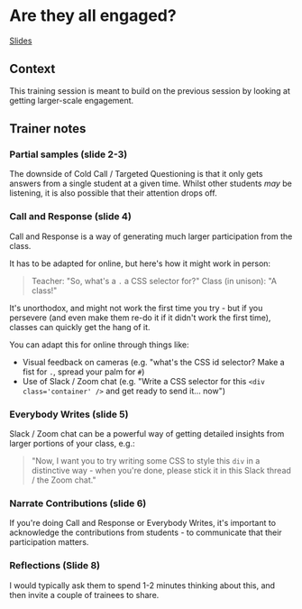 # Are they all engaged?

[Slides](https://docs.google.com/presentation/d/1SZTGVjvDeN-L2J7Z7T1WCwOY0CaDXIrDy51OpBCiwPk/edit?usp=sharing)

## Context

This training session is meant to build on the previous session by looking at getting larger-scale engagement.

## Trainer notes

### Partial samples \(slide 2-3\)

The downside of Cold Call / Targeted Questioning is that it only gets answers from a single student at a given time. Whilst other students _may_ be listening, it is also possible that their attention drops off.

### Call and Response \(slide 4\)

Call and Response is a way of generating much larger participation from the class.

It has to be adapted for online, but here's how it might work in person:

> Teacher: "So, what's a `.` a CSS selector for?" Class \(in unison\): "A class!"

It's unorthodox, and might not work the first time you try - but if you persevere \(and even make them re-do it if it didn't work the first time\), classes can quickly get the hang of it.

You can adapt this for online through things like:

* Visual feedback on cameras \(e.g. "what's the CSS id selector? Make a fist for `.`, spread your palm for `#`\)
* Use of Slack / Zoom chat \(e.g. "Write a CSS selector for this `<div class='container' />` and get ready to send it... now"\)

### Everybody Writes \(slide 5\)

Slack / Zoom chat can be a powerful way of getting detailed insights from larger portions of your class, e.g.:

> "Now, I want you to try writing some CSS to style this `div` in a distinctive way - when you're done, please stick it in this Slack thread / the Zoom chat."

### Narrate Contributions \(slide 6\)

If you're doing Call and Response or Everybody Writes, it's important to acknowledge the contributions from students - to communicate that their participation matters.

### Reflections \(Slide 8\)

I would typically ask them to spend 1-2 minutes thinking about this, and then invite a couple of trainees to share.

